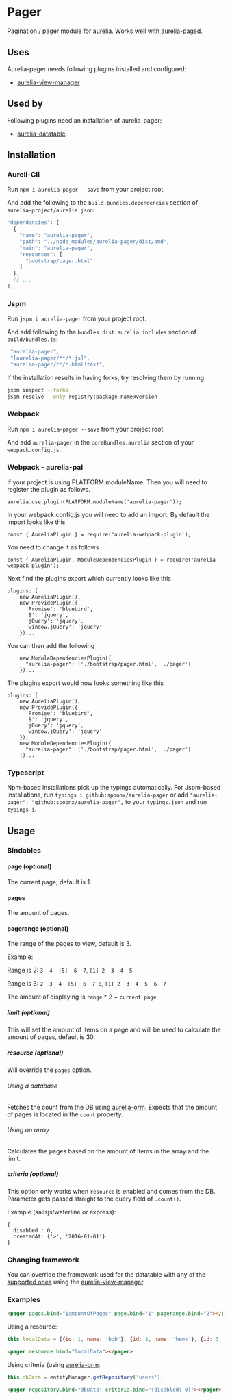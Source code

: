 # Pager

Pagination / pager module for aurelia. Works well with [aurelia-paged](http://aurelia-orm.spoonx.org/components.html).

## Uses

Aurelia-pager needs following plugins installed and configured:

* [aurelia-view-manager](https://www.npmjs.com/package/aurelia-view-manager)

## Used by

Following plugins need an installation of aurelia-pager:

* [aurelia-datatable](https://www.npmjs.com/package/aurelia-datatable).

## Installation

### Aureli-Cli

Run `npm i aurelia-pager --save` from your project root.

And add the following to the `build.bundles.dependencies` section of `aurelia-project/aurelia.json`:

```js
"dependencies": [
  {
    "name": "aurelia-pager",
    "path": "../node_modules/aurelia-pager/dist/amd",
    "main": "aurelia-pager",
    "resources": [
      "bootstrap/pager.html"
    ]
  },
  // ...
],
```

### Jspm

Run `jspm i aurelia-pager` from your project root.

And add following to the `bundles.dist.aurelia.includes` section of `build/bundles.js`:

```js
 "aurelia-pager",
 "[aurelia-pager/**/*.js]",
 "aurelia-pager/**/*.html!text",
```

If the installation results in having forks, try resolving them by running:

```sh
jspm inspect --forks
jspm resolve --only registry:package-name@version
```

### Webpack

Run `npm i aurelia-pager --save` from your project root.

And add `aurelia-pager` in the `coreBundles.aurelia` section of your `webpack.config.js`.

### Webpack - aurelia-pal

If your project is using PLATFORM.moduleName. Then you will need to register the plugin as follows.

`aurelia.use.plugin(PLATFORM.moduleName('aurelia-pager'));`

In your webpack.config.js you will need to add an import. By default the import looks like this

`const { AureliaPlugin } = require('aurelia-webpack-plugin');`

You need to change it as follows

`const { AureliaPlugin, ModuleDependenciesPlugin } = require('aurelia-webpack-plugin');`

Next find the plugins export which currently looks like this
```
plugins: [
    new AureliaPlugin(),
    new ProvidePlugin({
      'Promise': 'bluebird',
      '$': 'jquery',
      'jQuery': 'jquery',
      'window.jQuery': 'jquery'
    })...
```

You can then add the following
```
    new ModuleDependenciesPlugin({
      "aurelia-pager": ['./bootstrap/pager.html', './pager']
    })...
```
The plugins export would now looks something like this
```
plugins: [
    new AureliaPlugin(),
    new ProvidePlugin({
      'Promise': 'bluebird',
      '$': 'jquery',
      'jQuery': 'jquery',
      'window.jQuery': 'jquery'
    }),
    new ModuleDependenciesPlugin({
      "aurelia-pager": ['./bootstrap/pager.html', './pager']
    })...
```

### Typescript

Npm-based installations pick up the typings automatically. For Jspm-based installations, run `typings i github:spoonx/aurelia-pager` or add `"aurelia-pager": "github:spoonx/aurelia-pager",` to your `typings.json` and run `typings i`.

## Usage

### Bindables

#### page (optional)

The current page, default is 1.

#### pages

The amount of pages.

#### pagerange (optional)

The range of the pages to view, default is 3.

Example:

Range is 2: `3  4  [5]  6  7`, `[1] 2  3  4  5`

Range is 3: `2  3  4  [5]  6  7 8`, `[1] 2  3  4  5  6  7`

The amount of displaying is `range` * 2 + `current page`

##### limit (optional)

This will set the amount of items on a page and will be used to calculate the amount of pages, default is 30.

##### resource (optional)

Will override the `pages` option.

###### Using a database

Fetches the count from the DB using [aurelia-orm](https://github.com/SpoonX/aurelia-orm).
Expects that the amount of pages is located in the `count` property.

###### Using an array

Calculates the pages based on the amount of items in the array and the limit.

##### criteria (optional)

This option only works when `resource` is enabled and comes from the DB.
Parameter gets passed straight to the query field of `.count()`.

Example (sailsjs/waterline or express):

```javascript:
{
  disabled : 0,
  createdAt: {'>', '2016-01-01'}
}
```

### Changing framework

You can override the framework used for the datatable with any of the [supported ones](https://github.com/SpoonX/aurelia-pager/tree/master/src) using the [aurelia-view-manager](https://github.com/spoonx/aurelia-view-manager).

### Examples

```html
<pager pages.bind="$amountOfPages" page.bind="1" pagerange.bind="2"></pager>
```

Using a resource:

```js
this.localData = [{id: 1, name: 'bob'}, {id: 2, name: 'henk'}, {id: 3, name: 'jan'}];
```

```html
<pager resource.bind="localData"></pager>
```

Using criteria (using [aurelia-orm](https://github.com/SpoonX/aurelia-orm):

```js
this.dbData = entityManager.getRepository('users');
```

```html
<pager repository.bind="dbData" criteria.bind="{disabled: 0}"></pager>
```
